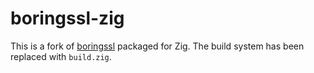 # boringssl-zig

This is a fork of [boringssl](https://github.com/google/boringssl/) packaged for Zig. The build system has been replaced with `build.zig`.